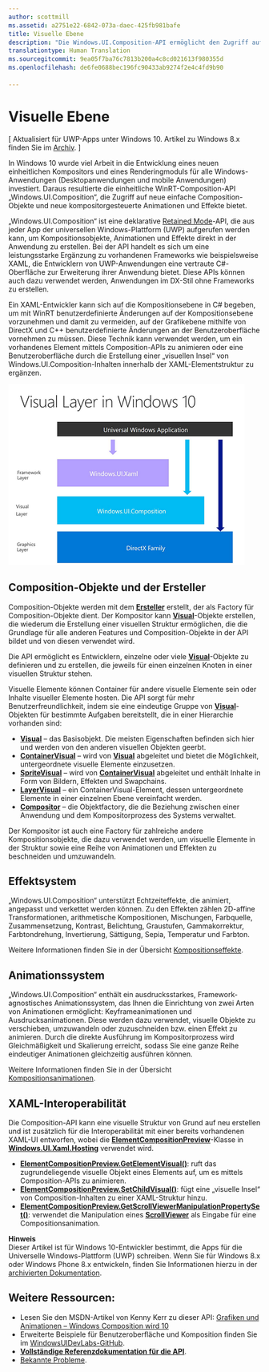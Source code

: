 ```yaml
---
author: scottmill
ms.assetid: a2751e22-6842-073a-daec-425fb981bafe
title: Visuelle Ebene
description: "Die Windows.UI.Composition-API ermöglicht den Zugriff auf die Kompositionsebene zwischen der Frameworkebene (XAML) und der Grafikebene (DirectX)."
translationtype: Human Translation
ms.sourcegitcommit: 9ea05f7ba76c7813b200a4c8cd021613f980355d
ms.openlocfilehash: de6fe0688bec196fc90433ab9274f2e4c4fd9b90

---
```

# <a name="visual-layer"></a>Visuelle Ebene

\[ Aktualisiert für UWP-Apps unter Windows 10. Artikel zu Windows 8.x finden Sie im [Archiv](http://go.microsoft.com/fwlink/p/?linkid=619132). \]

In Windows 10 wurde viel Arbeit in die Entwicklung eines neuen einheitlichen Kompositors und eines Renderingmoduls für alle Windows-Anwendungen (Desktopanwendungen und mobile Anwendungen) investiert. Daraus resultierte die einheitliche WinRT-Composition-API „Windows.UI.Composition“, die Zugriff auf neue einfache Composition-Objekte und neue kompositorgesteuerte Animationen und Effekte bietet.

„Windows.UI.Composition“ ist eine deklarative [Retained Mode](https://msdn.microsoft.com/library/windows/desktop/ff684178.aspx)-API, die aus jeder App der universellen Windows-Plattform (UWP) aufgerufen werden kann, um Kompositionsobjekte, Animationen und Effekte direkt in der Anwendung zu erstellen. Bei der API handelt es sich um eine leistungsstarke Ergänzung zu vorhandenen Frameworks wie beispielsweise XAML, die Entwicklern von UWP-Anwendungen eine vertraute C#-Oberfläche zur Erweiterung ihrer Anwendung bietet. Diese APIs können auch dazu verwendet werden, Anwendungen im DX-Stil ohne Frameworks zu erstellen.

Ein XAML-Entwickler kann sich auf die Kompositionsebene in C# begeben, um mit WinRT benutzerdefinierte Änderungen auf der Kompositionsebene vorzunehmen und damit zu vermeiden, auf der Grafikebene mithilfe von DirectX und C++ benutzerdefinierte Änderungen an der Benutzeroberfläche vornehmen zu müssen. Diese Technik kann verwendet werden, um ein vorhandenes Element mittels Composition-APIs zu animieren oder eine Benutzeroberfläche durch die Erstellung einer „visuellen Insel“ von Windows.UI.Composition-Inhalten innerhalb der XAML-Elementstruktur zu ergänzen.

![Anordnung des UI-Framework: Die Frameworkebene (Windows.UI.XAML) basiert auf der visuellen Ebene (Windows.UI.Composition), die wiederum auf der Grafikebene (DirectX) basiert.](images/layers-win-ui-composition.png)
## <a name="span-idcompositionobjectsandthecompositorspanspan-idcompositionobjectsandthecompositorspanspan-idcompositionobjectsandthecompositorspancomposition-objects-and-the-compositor"></a><span id="Composition_Objects_and_The_Compositor"></span><span id="composition_objects_and_the_compositor"></span><span id="COMPOSITION_OBJECTS_AND_THE_COMPOSITOR"></span>Composition-Objekte und der Ersteller

Composition-Objekte werden mit dem [**Ersteller**](https://msdn.microsoft.com/library/windows/apps/Dn706789) erstellt, der als Factory für Composition-Objekte dient. Der Kompositor kann [**Visual**](https://msdn.microsoft.com/library/windows/apps/Dn706858)-Objekte erstellen, die wiederum die Erstellung einer visuellen Struktur ermöglichen, die die Grundlage für alle anderen Features und Composition-Objekte in der API bildet und von diesen verwendet wird.

Die API ermöglicht es Entwicklern, einzelne oder viele [**Visual**](https://msdn.microsoft.com/library/windows/apps/Dn706858)-Objekte zu definieren und zu erstellen, die jeweils für einen einzelnen Knoten in einer visuellen Struktur stehen.

Visuelle Elemente können Container für andere visuelle Elemente sein oder Inhalte visueller Elemente hosten. Die API sorgt für mehr Benutzerfreundlichkeit, indem sie eine eindeutige Gruppe von [**Visual**](https://msdn.microsoft.com/library/windows/apps/Dn706858)-Objekten für bestimmte Aufgaben bereitstellt, die in einer Hierarchie vorhanden sind:

-   [**Visual**](https://msdn.microsoft.com/library/windows/apps/Dn706858) – das Basisobjekt. Die meisten Eigenschaften befinden sich hier und werden von den anderen visuellen Objekten geerbt.
-   [**ContainerVisual**](https://msdn.microsoft.com/library/windows/apps/Dn706810) – wird von [**Visual**](https://msdn.microsoft.com/library/windows/apps/Dn706858) abgeleitet und bietet die Möglichkeit, untergeordnete visuelle Elemente einzusetzen.
-   [**SpriteVisual**](https://msdn.microsoft.com/library/windows/apps/Mt589433) – wird von [**ContainerVisual**](https://msdn.microsoft.com/library/windows/apps/Dn706810) abgeleitet und enthält Inhalte in Form von Bildern, Effekten und Swapchains.
-   [**LayerVisual**](https://msdn.microsoft.com/en-us/library/windows/apps/windows.ui.composition.layervisual.aspx) – ein ContainerVisual-Element, dessen untergeordnete Elemente in einer einzelnen Ebene vereinfacht werden.  
-   [**Compositor**](https://msdn.microsoft.com/library/windows/apps/Dn706789) – die Objektfactory, die die Beziehung zwischen einer Anwendung und dem Kompositorprozess des Systems verwaltet.

Der Kompositor ist auch eine Factory für zahlreiche andere Kompositionsobjekte, die dazu verwendet werden, um visuelle Elemente in der Struktur sowie eine Reihe von Animationen und Effekten zu beschneiden und umzuwandeln.

## <a name="span-ideffectssystemspanspan-ideffectssystemspanspan-ideffectssystemspaneffects-system"></a><span id="Effects_System"></span><span id="effects_system"></span><span id="EFFECTS_SYSTEM"></span>Effektsystem

„Windows.UI.Composition“ unterstützt Echtzeiteffekte, die animiert, angepasst und verkettet werden können. Zu den Effekten zählen 2D-affine Transformationen, arithmetische Kompositionen, Mischungen, Farbquelle, Zusammensetzung, Kontrast, Belichtung, Graustufen, Gammakorrektur, Farbtondrehung, Invertierung, Sättigung, Sepia, Temperatur und Farbton.

Weitere Informationen finden Sie in der Übersicht [Kompositionseffekte](composition-effects.md).

## <a name="span-idanimationsystemspanspan-idanimationsystemspanspan-idanimationsystemspananimation-system"></a><span id="Animation_System"></span><span id="animation_system"></span><span id="ANIMATION_SYSTEM"></span>Animationssystem

„Windows.UI.Composition“ enthält ein ausdrucksstarkes, Framework-agnostisches Animationssystem, das Ihnen die Einrichtung von zwei Arten von Animationen ermöglicht: Keyframeanimationen und Ausdrucksanimationen. Diese werden dazu verwendet, visuelle Objekte zu verschieben, umzuwandeln oder zuzuschneiden bzw. einen Effekt zu animieren. Durch die direkte Ausführung im Kompositorprozess wird Gleichmäßigkeit und Skalierung erreicht, sodass Sie eine ganze Reihe eindeutiger Animationen gleichzeitig ausführen können.

Weitere Informationen finden Sie in der Übersicht [Kompositionsanimationen](composition-animation.md).

## <a name="span-idxamlinteroperationspanspan-idxamlinteroperationspanspan-idxamlinteroperationspanxaml-interoperation"></a><span id="XAML_Interoperation"></span><span id="xaml_interoperation"></span><span id="XAML_INTEROPERATION"></span>XAML-Interoperabilität

Die Composition-API kann eine visuelle Struktur von Grund auf neu erstellen und ist zusätzlich für die Interoperabilität mit einer bereits vorhandenen XAML-UI entworfen, wobei die [**ElementCompositionPreview**](https://msdn.microsoft.com/library/windows/apps/Mt608976)-Klasse in [**Windows.UI.Xaml.Hosting**](https://msdn.microsoft.com/library/windows/apps/Hh701908) verwendet wird.

- [**ElementCompositionPreview.GetElementVisual()**](https://msdn.microsoft.com/library/windows/apps/windows.ui.xaml.hosting.elementcompositionpreview.getelementvisual): ruft das zugrundeliegende visuelle Objekt eines Elements auf, um es mittels Composition-APIs zu animieren.
- [**ElementCompositionPreview.SetChildVisual()**](https://msdn.microsoft.com/library/windows/apps/windows.ui.xaml.hosting.elementcompositionpreview.setelementchildvisual): fügt eine „visuelle Insel“ von Composition-Inhalten zu einer XAML-Struktur hinzu.
- [**ElementCompositionPreview.GetScrollViewerManipulationPropertySet()**](https://msdn.microsoft.com/library/windows/apps/mt608980.aspx): verwendet die Manipulation eines [**ScrollViewer**](https://msdn.microsoft.com/library/windows/apps/windows.ui.xaml.controls.scrollviewer.aspx) als Eingabe für eine Compositionsanimation.


**Hinweis**  
Dieser Artikel ist für Windows 10-Entwickler bestimmt, die Apps für die Universelle Windows-Plattform (UWP) schreiben. Wenn Sie für Windows 8.x oder Windows Phone 8.x entwickeln, finden Sie Informationen hierzu in der [archivierten Dokumentation](http://go.microsoft.com/fwlink/p/?linkid=619132).

 

## <a name="span-idadditionalresourcesspanspan-idadditionalresourcesspanspan-idadditionalresourcesspanadditional-resources"></a><span id="Additional_Resources_"></span><span id="additional_resources_"></span><span id="ADDITIONAL_RESOURCES_"></span>Weitere Ressourcen:

-   Lesen Sie den MSDN-Artikel von Kenny Kerr zu dieser API: [Grafiken und Animationen – Windows Composition wird 10](https://msdn.microsoft.com/magazine/mt590968)
-   Erweiterte Beispiele für Benutzeroberfläche und Komposition finden Sie im [WindowsUIDevLabs-GitHub](https://github.com/microsoft/windowsuidevlabs).
-   [**Vollständige Referenzdokumentation für die API**](https://msdn.microsoft.com/library/windows/apps/Dn706878).
-   [Bekannte Probleme](http://go.microsoft.com/fwlink/?LinkId=823237).

 

 







<!--HONumber=Dec16_HO1-->



